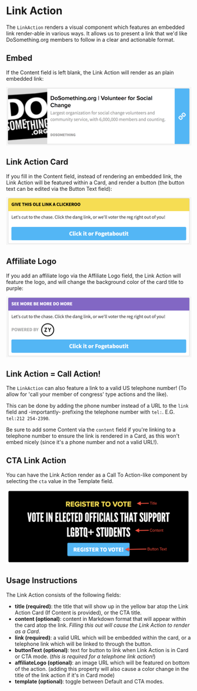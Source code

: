 # Link Action

The `LinkAction` renders a visual component which features an embedded link render-able in various ways. It allows us to present a link that we'd like DoSomething.org members to follow in a clear and actionable format.

## Embed

If the Content field is left blank, the Link Action will render as an plain embedded link:

![Link Action component](../_assets/link-action-component-plain-embed.png)

## Link Action Card

If you fill in the Content field, instead of rendering an embedded link, the Link Action will be featured within a Card, and render a button (the button text can be edited via the Button Text field):

![Link Action Card](../_assets/link-action-component-button-text.png)

## Affiliate Logo

If you add an affiliate logo via the Affiliate Logo field, the Link Action will feature the logo, and will change the background color of the card title to purple:

![Affiliate Link Action component](../_assets/link-action-affiliate-logo.png)

## Link Action = Call Action!

The `LinkAction` can also feature a link to a valid US telephone number! (To allow for 'call your member of congress' type actions and the like).

This can be done by adding the phone number instead of a URL to the `link` field and -importantly- prefixing the telephone number with `tel:`. E.G. `tel:212 254-2390`.

Be sure to add some Content via the `content` field if you're linking to a telephone number to ensure the link is rendered in a Card, as this won't embed nicely (since it's a phone number and not a valid URL!).

## CTA Link Action

You can have the Link Action render as a Call To Action-like component by selecting the `cta` value in the Template field.

![CTA Link Action component](../_assets/link-action-cta.png)

## Usage Instructions

The Link Action consists of the following fields:

* **title (required)**: the title that will show up in the yellow bar atop the Link Action Card (If Content is provided), or the CTA title.
* **content (optional)**: content in Markdown format that will appear within the card atop the link. _Filling this out will cause the Link Action to render as a Card_.
* **link (required)**: a valid URL which will be embedded within the card, or a telephone link which will be linked to through the button.
* **buttonText (optional)**: text for button to link when Link Action is in Card or CTA mode. (_this is required for a telephone link action!_)
* **affiliateLogo (optional)**: an image URL which will be featured on bottom of the action. (adding this property will also cause a color change in the title of the link action if it's in Card mode)
* **template (optional)**: toggle between Default and CTA modes.
